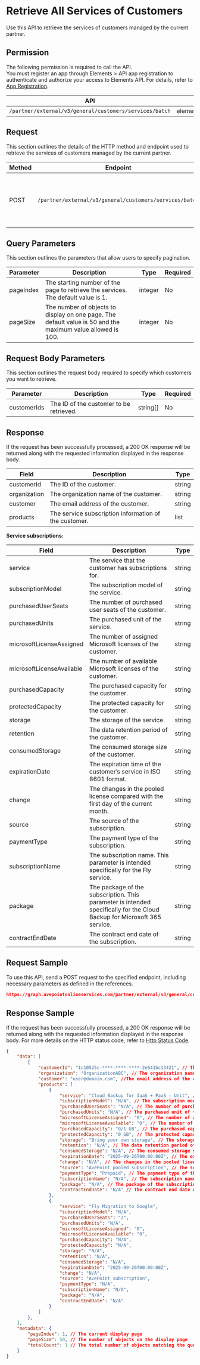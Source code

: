 # Retrieve All Services of Customers

Use this API to retrieve the services of customers managed by the current partner. 

 ## Permission

The following permission is required to call the API.  
You must register an app through Elements > API app registration to authenticate and authorize your access to Elements API. For details, refer to [App Registration](../../../elements/register-app.md).

| API | Permission  |
|-----------|--------|
| `/partner/external/v3/general/customers/services/batch`|elements.license.read.all|  

## Request

This section outlines the details of the HTTP method and endpoint used to retrieve the services of customers managed by the current partner.

| Method | Endpoint | Description |
|-----------|--------|------------|
| POST | `/partner/external/v3/general/customers/services/batch` | Retrieve the services of customers managed by the current partner.|
 

## Query Parameters

This section outlines the parameters that allow users to specify pagination.

| Parameter | Description | Type | Required |
| --- | --- | --- | --- |
| pageIndex | The starting number of the page to retrieve the services. The default value is 1. | integer | No |
| pageSize | The number of objects to display on one page. The default value is 50 and the maximum value allowed is 100. | integer | No |

## Request Body Parameters

This section outlines the request body required to specify which customers you want to retrieve.

| Parameter | Description | Type | Required |
| --- | --- | --- | --- |
| customerIds | The ID of the customer to be retrieved. | string[] | No |

## Response

If the request has been successfully processed, a 200 OK response will be returned along with the requested information displayed in the response body.
 
| Field | Description | Type |
| --- | --- | --- |
| customerId               | The ID of the customer.                 | string |
| organization     | The organization name of the customer.       | string |
| customer       | The email address of the customer.      | string |
| products          | The service subscription information of the customer.               | list |

**Service subscriptions:**

| Field | Description | Type |
| --- | --- | --- |
| service | The service that the customer has subscriptions for. | string |
| subscriptionModel      | The subscription model of the service.    | string |
| purchasedUserSeats  | The number of purchased user seats of the customer.            | string |
| purchasedUnits   | The purchased unit of the service.        | string    |
| microsoftLicenseAssigned      | The number of assigned Microsoft licenses of the customer.                   | string |
| microsoftLicenseAvailable     | The number of available Microsoft licenses of the customer.                 | string |
| purchasedCapacity     | The purchased capacity for the customer.                 | string |
| protectedCapacity     | The protected capacity for the customer.                 | string |
| storage     | The storage of the service.                 | string |
| retention     | The data retention period of the customer.                 | string |
| consumedStorage     | The consumed storage size of the customer.                 | string |
| expirationDate     | The expiration time of the customer’s service in ISO 8601 format.                 | string |
| change     | The changes in the pooled license compared with the first day of the current month.                 | string |
| source     | The source of the subscription.                 | string |
| paymentType     | The payment type of the subscription.               | string |
| subscriptionName     | The subscription name. This parameter is intended specifically for the Fly service.                 | string |
| package     | The package of the subscription. This parameter is intended specifically for the Cloud Backup for Microsoft 365 service.                 | string |
| contractEndDate     | The contract end date of the subscription.                 | string |

## Request Sample
To use this API, send a POST request to the specified endpoint, including necessary parameters as defined in the references.
```json
https://graph.avepointonlineservices.com/partner/external/v3/general/customers/services/batch
```
 
## Response Sample
If the request has been successfully processed, a 200 OK response will be returned along with the requested information displayed in the response body.
For more details on the HTTP status code, refer to [Http Status Code](../../Use-AvePoint-Graph-API.md#http-status-code).
```json
{
    "data": [
        {
            "customerId": "1c10525c-****-****-****-2e641bc13421", // The ID of the customer
            "organization": "OrganizationABC", // The organization name of the customer
            "customer": "user@domain.com", //The email address of the customer
            "products": [
                {
                    "service": "Cloud Backup for IaaS + PaaS - Unit", // The service that the customer has subscriptions for
                    "subscriptionModel": "N/A", // The subscription model of the service; not applicable here
                    "purchasedUserSeats": "N/A", // The number of purchased user seats of the customer; not applicable here
                    "purchasedUnits": "N/A", // The purchased unit of the service; not applicable here
                    "microsoftLicenseAssigned": "0", // The number of assigned Microsoft licenses of the customer
                    "microsoftLicenseAvailable": "0", // The number of available Microsoft licenses of the customer
                    "purchasedCapacity": "0/1 GB", // The purchased capacity for the customer
                    "protectedCapacity": "0 GB", // The protected capacity for the customer
                    "storage": "Bring your own storage", // The storage of the service
                    "retention": "N/A", // The data retention period of the customer; not applicable here
                    "consumedStorage": "N/A", // The consumed storage size of the customer; not applicable here
                    "expirationDate": "2025-09-26T00:00:00Z", // The expiration time of the customer’s service
                    "change": "N/A", // The changes in the pooled license compared with the first day of the current month; no changes here
                    "source": "AvePoint pooled subscription", // The source of the subscription
                    "paymentType": "Prepaid", // The payment type of the subscription; not applicable here
                    "subscriptionName": "N/A", // The subscription name; not applicable here
                    "package": "N/A", // The package of the subscription; not applicable here
                    "contractEndDate": "N/A" // The contract end date of the subscription; not applicable here
                },
                {
                    "service": "Fly Migration to Google",
                    "subscriptionModel": "N/A",
                    "purchasedUserSeats": "2",
                    "purchasedUnits": "N/A",
                    "microsoftLicenseAssigned": "0",
                    "microsoftLicenseAvailable": "0",
                    "purchasedCapacity": "N/A",
                    "protectedCapacity": "N/A",
                    "storage": "N/A",
                    "retention": "N/A",
                    "consumedStorage": "N/A",
                    "expirationDate": "2025-09-26T00:00:00Z",
                    "change": "N/A",
                    "source": "AvePoint subscription",
                    "paymentType": "N/A",
                    "subscriptionName": "N/A",
                    "package": "N/A",
                    "contractEndDate": "N/A"
                }
            ]
        },
    ],
    "metadata": {
        "pageIndex": 1, // The current display page
        "pageSize": 50, // The number of objects on the display page
        "totalCount": 1 // The total number of objects matching the query parameters
    }
}
```